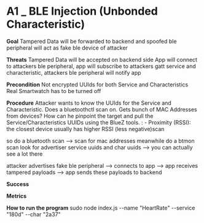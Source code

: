 # A1 _ BLE Injection (Unbonded Characteristic)

**Goal**
Tampered Data will be forwarded to backend and spoofed ble peripheral will act as fake ble device of attacker

**Threats**
Tampered Data will be accepted on backend side
App will connect to attackers ble peripheral, app will subscribe to attackers gatt service and characteristic, attackers ble peripheral will notify app

**Precondition**
Not encrypted UUIds for both Service and Characteristics
Real Smartwatch has to be turned off 

**Procedure**
Attacker wants to know the UUIds for the Service and Characteristic. Does a bluetoothctl scan on. Gets bunch of MAC Addresses from devices? 
How can he pinpoint the target and pull the Service/Characteristics UUIDs using the BlueZ tools. :
	- Proximity (RSSI): the closest device usually has higher RSSI (less negative)scan 

so do a bluetooth scan --> scan for mac addresses
meanwhile do a btmon scan look for advertiser service uuids and char uuids --> you can actually see a lot there

attacker advertises fake ble peripheral --> connects to app --> app receives tampered payloads --> app sends these payloads to backend

**Success**


**Metrics**

**How to run the program**
sudo node index.js --name "HeartRate" --service "180d" --char "2a37"
